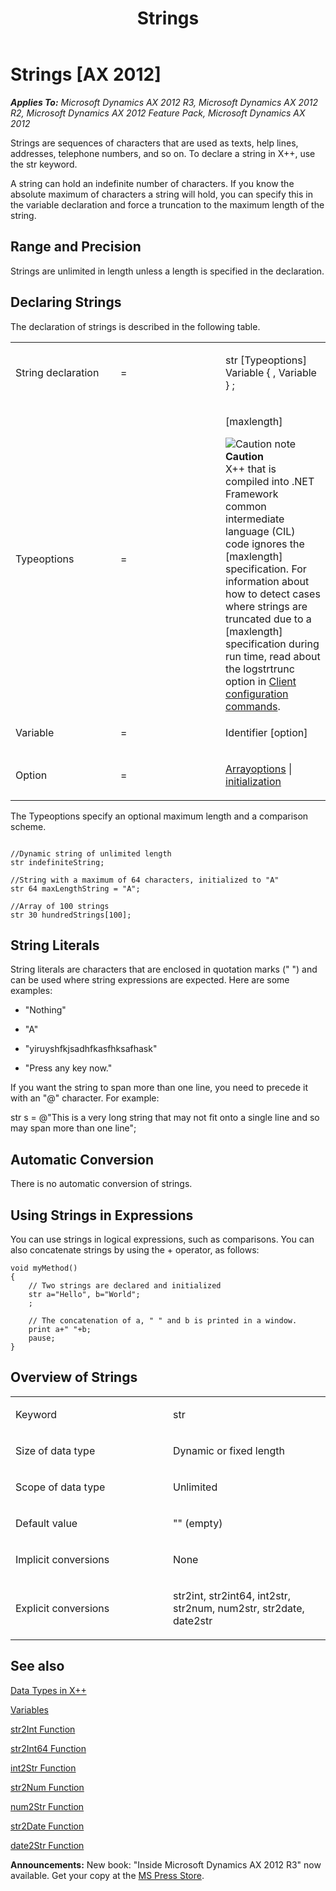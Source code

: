 ﻿---
title: Strings
TOCTitle: Strings
ms:assetid: f5d27752-1a4d-4de3-9ffa-228f3532ccd1
ms:mtpsurl: https://msdn.microsoft.com/en-us/library/Aa889472(v=AX.60)
ms:contentKeyID: 35253577
ms.date: 05/18/2015
mtps_version: v=AX.60
---

# Strings [AX 2012]


_**Applies To:** Microsoft Dynamics AX 2012 R3, Microsoft Dynamics AX 2012 R2, Microsoft Dynamics AX 2012 Feature Pack, Microsoft Dynamics AX 2012_

Strings are sequences of characters that are used as texts, help lines, addresses, telephone numbers, and so on. To declare a string in X++, use the str keyword.

A string can hold an indefinite number of characters. If you know the absolute maximum of characters a string will hold, you can specify this in the variable declaration and force a truncation to the maximum length of the string.

## Range and Precision

Strings are unlimited in length unless a length is specified in the declaration.

## Declaring Strings

The declaration of strings is described in the following table.

<table>
<colgroup>
<col style="width: 33%" />
<col style="width: 33%" />
<col style="width: 33%" />
</colgroup>
<tbody>
<tr class="odd">
<td><p>String declaration</p></td>
<td><p>=</p></td>
<td><p>str [Typeoptions] Variable { , Variable } ;</p></td>
</tr>
<tr class="even">
<td><p>Typeoptions</p></td>
<td><p>=</p></td>
<td><p>[maxlength]</p>
<div class="mtps-table">
<div class="mtps-row">
<img src="images/Hh404129.alert_caution(en-us,AX.60).gif" title="Caution note" alt="Caution note" class="note" /><strong>Caution</strong>
</div>
<div class="mtps-row">
X++ that is compiled into .NET Framework common intermediate language (CIL) code ignores the [maxlength] specification. For information about how to detect cases where strings are truncated due to a [maxlength] specification during run time, read about the logstrtrunc option in <a href="https://msdn.microsoft.com/en-us/library/aa569653(v=ax.60)">Client configuration commands</a>.
</div>
</div></td>
</tr>
<tr class="odd">
<td><p>Variable</p></td>
<td><p>=</p></td>
<td><p>Identifier [option]</p></td>
</tr>
<tr class="even">
<td><p>Option</p></td>
<td><p>=</p></td>
<td><p><a href="arrays.md">Arrayoptions</a> | <a href="declaration-of-variables.md">initialization</a></p></td>
</tr>
</tbody>
</table>


The Typeoptions specify an optional maximum length and a comparison scheme.

``` 
 
//Dynamic string of unlimited length
str indefiniteString;

//String with a maximum of 64 characters, initialized to "A"
str 64 maxLengthString = "A";

//Array of 100 strings
str 30 hundredStrings[100];
```

## String Literals

String literals are characters that are enclosed in quotation marks (" ") and can be used where string expressions are expected. Here are some examples:

  - "Nothing"

  - "A"

  - "yiruyshfkjsadhfkasfhksafhask"

  - "Press any key now."

If you want the string to span more than one line, you need to precede it with an "@" character. For example:

str s = @"This is a very long string that may not fit onto a single line and so may span more than one line";

## Automatic Conversion

There is no automatic conversion of strings.

## Using Strings in Expressions

You can use strings in logical expressions, such as comparisons. You can also concatenate strings by using the + operator, as follows:

    void myMethod()
    {
        // Two strings are declared and initialized
        str a="Hello", b="World";
        ;
     
        // The concatenation of a, " " and b is printed in a window.
        print a+" "+b;
        pause;
    }

## Overview of Strings

<table>
<colgroup>
<col style="width: 50%" />
<col style="width: 50%" />
</colgroup>
<tbody>
<tr class="odd">
<td><p>Keyword</p></td>
<td><p>str</p></td>
</tr>
<tr class="even">
<td><p>Size of data type</p></td>
<td><p>Dynamic or fixed length</p></td>
</tr>
<tr class="odd">
<td><p>Scope of data type</p></td>
<td><p>Unlimited</p></td>
</tr>
<tr class="even">
<td><p>Default value</p></td>
<td><p>&quot;&quot; (empty)</p></td>
</tr>
<tr class="odd">
<td><p>Implicit conversions</p></td>
<td><p>None</p></td>
</tr>
<tr class="even">
<td><p>Explicit conversions</p></td>
<td><p>str2int, str2int64, int2str, str2num, num2str, str2date, date2str</p></td>
</tr>
</tbody>
</table>


## See also

[Data Types in X++](data-types-in-x.md)

[Variables](variables.md)

[str2Int Function](https://msdn.microsoft.com/en-us/library/aa845181\(v=ax.60\))

[str2Int64 Function](https://msdn.microsoft.com/en-us/library/aa882138\(v=ax.60\))

[int2Str Function](https://msdn.microsoft.com/en-us/library/aa851371\(v=ax.60\))

[str2Num Function](https://msdn.microsoft.com/en-us/library/aa591754\(v=ax.60\))

[num2Str Function](https://msdn.microsoft.com/en-us/library/aa866120\(v=ax.60\))

[str2Date Function](https://msdn.microsoft.com/en-us/library/aa554244\(v=ax.60\))

[date2Str Function](https://msdn.microsoft.com/en-us/library/aa857241\(v=ax.60\))

  
**Announcements:** New book: "Inside Microsoft Dynamics AX 2012 R3" now available. Get your copy at the [MS Press Store](https://www.microsoftpressstore.com/store/inside-microsoft-dynamics-ax-2012-r3-9780735685109).

